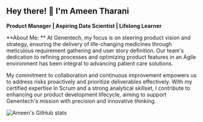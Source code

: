 ## Hey there! 👋 I'm Ameen Tharani 

**Product Manager | Aspiring Data Scientist | Lifelong Learner**

**About Me:
**
At Genentech, my focus is on steering product vision and strategy, ensuring the delivery of life-changing medicines through meticulous requirement gathering and user story definition. Our team's dedication to refining processes and optimizing product features in an Agile environment has been integral to advancing patient care solutions. 

My commitment to collaboration and continuous improvement empowers us to address risks proactively and prioritize deliverables effectively. With my certified expertise in Scrum and a strong analytical skillset, I contribute to enhancing our product development lifecycle, aiming to support Genentech's mission with precision and innovative thinking.

![Ameen's GitHub stats](https://github-readme-stats.vercel.app/api?username=atharani&show_icons=true&theme=nightowl)

<!--
**atharani/atharani** is a ✨ _special_ ✨ repository because its `README.md` (this file) appears on your GitHub profile.

Here are some ideas to get you started:

- 🔭 I’m currently working on ...
- 🌱 I’m currently learning ...
- 👯 I’m looking to collaborate on ...
- 🤔 I’m looking for help with ...
- 💬 Ask me about ...
- 📫 How to reach me: ...
- 😄 Pronouns: ...
- ⚡ Fun fact: ...
-->
